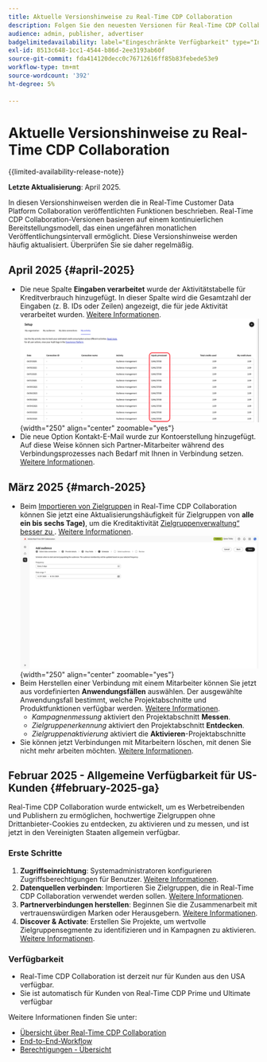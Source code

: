 ```yaml
---
title: Aktuelle Versionshinweise zu Real-Time CDP Collaboration
description: Folgen Sie den neuesten Versionen für Real-Time CDP Collaboration
audience: admin, publisher, advertiser
badgelimitedavailability: label="Eingeschränkte Verfügbarkeit" type="Informative" url="https://helpx.adobe.com/de/legal/product-descriptions/real-time-customer-data-platform-collaboration.html newtab=true"
exl-id: 8513c648-1cc1-4544-b86d-2ee3193ab60f
source-git-commit: fda414120decc0c76712616ff85b83febede53e9
workflow-type: tm+mt
source-wordcount: '392'
ht-degree: 5%

---
```


# Aktuelle Versionshinweise zu Real-Time CDP Collaboration

{{limited-availability-release-note}}

**Letzte Aktualisierung**: April 2025.

In diesen Versionshinweisen werden die in Real-Time Customer Data Platform Collaboration veröffentlichten Funktionen beschrieben. Real-Time CDP Collaboration-Versionen basieren auf einem kontinuierlichen Bereitstellungsmodell, das einen ungefähren monatlichen Veröffentlichungsintervall ermöglicht. Diese Versionshinweise werden häufig aktualisiert. Überprüfen Sie sie daher regelmäßig.

## April 2025 {#april-2025}

* Die neue Spalte **Eingaben verarbeitet** wurde der Aktivitätstabelle für Kreditverbrauch hinzugefügt. In dieser Spalte wird die Gesamtzahl der Eingaben (z. B. IDs oder Zeilen) angezeigt, die für jede Aktivität verarbeitet wurden. [Weitere Informationen](/help/guide/setup/my-activity.md#inputs-processed). <br> ![Spalte „Verarbeitete Eingaben“ in der Ansicht „Meine Aktivität“ hervorgehoben.](/help/assets/release-notes/2025/inputs-processed-column.png "Spalte „Verarbeitete Eingaben“ in der Ansicht „Meine Aktivität“ hervorgehoben."){width="250" align="center" zoomable="yes"}
* Die neue Option Kontakt-E-Mail wurde zur Kontoerstellung hinzugefügt. Auf diese Weise können sich Partner-Mitarbeiter während des Verbindungsprozesses nach Bedarf mit Ihnen in Verbindung setzen. [Weitere Informationen](../setup/onboard-organization.md).

## März 2025 {#march-2025}

* Beim [Importieren von Zielgruppen](/help/guide/setup/onboard-audiences.md) in Real-Time CDP Collaboration können Sie jetzt eine Aktualisierungshäufigkeit für Zielgruppen von **alle ein bis sechs Tage)**, um die Kreditaktivität [Zielgruppenverwaltung“ besser zu ](/help/guide/setup/my-activity.md#types-of-activities). [Weitere Informationen](/help/guide/setup/onboard-audiences.md#schedule). <br> ![Bildschirm „Zeitplan“ mit verschiedenen Häufigkeitsintervallen zur Aktualisierung der Zielgruppenzugehörigkeit.](/help/assets/setup/add-manage-audiences/audience-scheduling-frequency.png "Bildschirm „Zeitplan“ mit verschiedenen Häufigkeitsintervallen zur Aktualisierung der Zielgruppenzugehörigkeit."){width="250" align="center" zoomable="yes"}
* Beim Herstellen einer Verbindung mit einem Mitarbeiter können Sie jetzt aus vordefinierten **Anwendungsfällen** auswählen. Der ausgewählte Anwendungsfall bestimmt, welche Projektabschnitte und Produktfunktionen verfügbar werden. [Weitere Informationen](/help/guide/collaborate/manage-projects.md#project-use-cases).
   * *Kampagnenmessung* aktiviert den Projektabschnitt **Messen**.
   * *Zielgruppenerkennung* aktiviert den Projektabschnitt **Entdecken**.
   * *Zielgruppenaktivierung* aktiviert die **Aktivieren**-Projektabschnitte <br>
* Sie können jetzt Verbindungen mit Mitarbeitern löschen, mit denen Sie nicht mehr arbeiten möchten. [Weitere Informationen](/help/guide/connect/establishing-connections.md#delete-connections).


## Februar 2025 - Allgemeine Verfügbarkeit für US-Kunden {#february-2025-ga}

Real-Time CDP Collaboration wurde entwickelt, um es Werbetreibenden und Publishern zu ermöglichen, hochwertige Zielgruppen ohne Drittanbieter-Cookies zu entdecken, zu aktivieren und zu messen, und ist jetzt in den Vereinigten Staaten allgemein verfügbar.

### Erste Schritte

1. **Zugriffseinrichtung**: Systemadministratoren konfigurieren Zugriffsberechtigungen für Benutzer. [Weitere Informationen](/help/guide/permissions/manage-user-access.md#RTCDP-collaboration-access).
2. **Datenquellen verbinden**: Importieren Sie Zielgruppen, die in Real-Time CDP Collaboration verwendet werden sollen. [Weitere Informationen](/help/guide/setup/onboard-audiences.md).
3. **Partnerverbindungen herstellen**: Beginnen Sie die Zusammenarbeit mit vertrauenswürdigen Marken oder Herausgebern. [Weitere Informationen](/help/guide/connect/establishing-connections.md).
4. **Discover &amp; Activate**: Erstellen Sie Projekte, um wertvolle Zielgruppensegmente zu identifizieren und in Kampagnen zu aktivieren. [Weitere Informationen](/help/guide/collaborate/manage-projects.md).

### Verfügbarkeit

* Real-Time CDP Collaboration ist derzeit nur für Kunden aus den USA verfügbar.
* Sie ist automatisch für Kunden von Real-Time CDP Prime und Ultimate verfügbar

Weitere Informationen finden Sie unter:

* [Übersicht über Real-Time CDP Collaboration](/help/guide/home.md)
* [End-to-End-Workflow](/help/guide/end-to-end-workflow.md)
* [Berechtigungen - Übersicht](/help/guide/permissions/overview.md)

